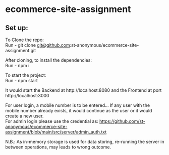 # ecommerce-site-assignment

## Set up:
To Clone the repo: <br>
Run - git clone git@github.com:st-anonymous/ecommerce-site-assignment.git <br>

After cloning, to install the dependencies: <br>
Run - npm i <br>

To start the project: <br>
Run - npm start <br>

It would start the Backend at http://localhost:8080 and the Frontend at port http://localhost:3000 <br>

For user login, a mobile number is to be entered... If any user with the mobile number already exists, it would continue as the user or it would create a new user. <br>
For admin login please use the credential as: https://github.com/st-anonymous/ecommerce-site-assignment/blob/main/src/server/admin_auth.txt

N.B.: As in-memory storage is used for data storing, re-running the server in between operations, may leads to wrong outcome. 
